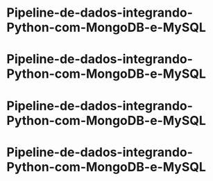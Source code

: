 # Pipeline-de-dados-integrando-Python-com-MongoDB-e-MySQL
# Pipeline-de-dados-integrando-Python-com-MongoDB-e-MySQL
# Pipeline-de-dados-integrando-Python-com-MongoDB-e-MySQL
# Pipeline-de-dados-integrando-Python-com-MongoDB-e-MySQL
